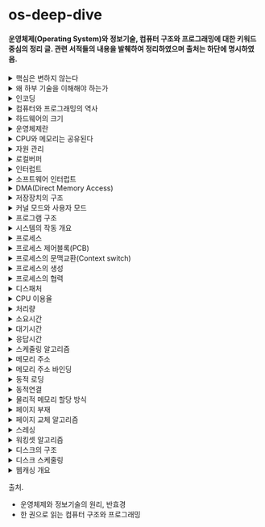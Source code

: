 # os-deep-dive
#### 운영체제(Operating System)와 정보기술, 컴퓨터 구조와 프로그래밍에 대한 키워드 중심의 정리 글. 관련 서적들의 내용을 발췌하여 정리하였으며 출처는 하단에 명시하였음.

<details>
<summary>핵심은 변하지 않는다</summary>

하드웨어는 급속도로 발전하고 소프트웨어도 새로운 버전이 등장하지만 컴퓨터 분야의 기본 원리와 정보기술이 추구하는 핵심 철학은 시대가 흘러도 변하지 않는다.

1937년의 수학자 앨런튜링이 개발한 이록적 컴퓨터가 현대 최첨단 컴퓨터가 풀 수 있는 모든 문제를 풀 수 있다는 사실이 증명되었다.

연역법은 컴퓨터의 이론적 기원이다.
</details>

<details>
<summary>왜 하부 기술을 이해해야 하는가</summary>

자바는 부분적으로는 당시 널리 쓰이던 C 프로그래밍 언어를 본떠 만들어졌다. C에는 메모리 자동 관리가 없었고, 메모리 관리 오류는 당시 프로그래머에게 자주 두통을 일으키게 하는 오류였다. 자바는 언어 설계를 통해 메모리 관련 오류를 없앴다. 자바는 메모리 관리를 프로그래머가 볼 수 없게 감춤으로써 초보자에게 좋은 언어가 되었다.

하지만 좋은 프로그래머와 좋은 프로그램을 탄생시키려면 좋은 프로그래밍 언어 이상의 것이 필요하다. 자바로 인해, 디버깅하기 더 어려운 새로운 버그 종류가 생겨났음이 드러났다.

처음 시작하는 프로그래머들에게는 안전한 프로그래밍 환경이 덜 두려울 테지만, 나중에 만나게 될 실제 세계를 미리 대비할 필요가 있다.

요즘은 더 이상 프로그램을 작성하기 위해 여러 해 동안 연습을 하거나 이론을 배우지 않는다. 그렇다고 해서 이런 식으로 작성된 프로그램이 좋은 프로그램이거나 신뢰할 만한 프로그램인 것은 아니다. 누구나 프로그래머가 되도록 만드는 운동의 목표는 훌륭한 프로그래머를 낳는 게 아니라 질 낮은 프로그래머를 회사에 많이 공급함으로써 프로그래머의 급여 수준을 낮추고 이를 통해 소프트웨어 회사의 이익을 증가시키는 것이다.

하부 기술을 잘 이해하면 무엇이 잘못되고 있는지 알아차리는 능력을 계발할 수 있다. 고수준 도구만 알면 잘못된 질문을 던지기 쉽다. 하부 기술을 이해하면 새로운 도구를 만들어낼 수도 있다.

만약 응용 프로그래머로 일하고 싶다면 시스템 프로그래밍을 배우지 않아도 된다. 하지만 시스템 프로그래밍을 배우지 않는다면 도메인을 벗어나는 문제가 생기면 문제를 직접 해결하려고 파고들기보다는 도움을 줄 수 있는 사람을 찾는 편이 더 낫다.

</details>

<details>
<summary>인코딩</summary>

* ASCII Code : 정보 교환을 위한 미국 표준 코드, 키보드에 있는 모든 기호에 대해 7비트 수 값을 할당 함. 영어를 표현하며, 제어 문자가 포함되어 있다.
* UNI Code : 전 세계의 모든 문자를 다루도록 설계된 표준 문사 전산 처리 방식
* UTF-8(Unicode Transformation Format-8 bit) : ASCII와 Unicode를 호환하는 규격, UTF-8은 모든 아스키 문자를 8비트로 표헌하기 때문에 아스키 데이터를 인코딩 할 때 추가 공간을 필요로 하지 않는다.
* Base64 : 아스키 코드 중 상당수가 제어 문자로 예약되어 있고 제어 문자는 시스템에 따라 처리하는 방식이 달라 전송이 어려워 만들어진 인코딩 방식
* URL 인코딩 : 퍼센트 인코딩이라고도 불리며 % 뒤에 어떤 문자의 16진 표현을 덧붙이는 방식으로 문자를 인코딩
* 색 인코딩 : 16진 트리플렛(hex triplet)을 이용해 인코딩 한다. #ffff00 의 예시.

</details>

<details>
<summary>컴퓨터와 프로그래밍의 역사</summary>

* 이론적 컴퓨터 - 앨런 튜링(1930년대)
* 기계식 컴퓨터
  * 찰스 배비지
  * 1823년 반복적인 연산을 수행하는 미분기계
  * 19세기 해석기관(천공카드로 20자리까지의 연산을 수행하며 입출력, 처리, 저장 장치를 포함)
* 전자식 컴퓨터
  * 1943년 콜로서스(군사용 암호를 해독하기 위한 컴퓨터)
  * 1944년 Mark I(둘레 16미터, 높이 2.5미터지만 현대의 휴대용 전자계산기보다 느림)
  * ENIAC(18,000여 개의 진공관, 무게 30톤, 7분에 한 번씩 오류, 현대의 휴대용 전자계산기 정도)
    * 최초의 현대식 컴퓨터로 인식
* 근대적 컴퓨터
  * 1세대 컴퓨터 : 진공관 기반(1940년대)
  * 2세대 컴퓨터 : 트랜지스터 기반(1950년대)
  * 3세대 컴퓨터 : 집적회로 기반(1960년대)
  * 4세대 컴퓨터 : 고밀도 집적회로 기반(1970년대)

컴퓨터의 사용이 확산됨에 따라 프로그래밍이 필요해졌다. 기계어의 불편함 때문에 어셈블리어(1950년대 후반)가 등장했고, 문제 자체에 더 가까운 언어가 필요하다고 생각되어 고급 언어인 포트란이 생겼다.

1960년대에는 소프트웨어의 규모가 커짐에따라 인간이 이해하기 쉬운 작은 단위들로 나누어 각 단위를 독립적으로 프로그래밍 하는 **구조적 프로그래밍**이 기법이 대두되었다.
이 시기에 운영체제가 개발되었다. 초창기에는 하드웨어 자체를 관리하는 일과 프로그램을 작성하는 일을 사용자가 다 해야했다. 초기에는 컴퓨터 외부에서 미리 예약하는 일괄처리 방식을 사용하다가, 컴퓨터가 자동으로 처리해주도록 하는 방식을 고민한 결과 운영체제가 탄생했다. 은행 업무 전산화를 위해 DBMS가 등장했다.

1970년대 이후 하드웨어의 발전으로 PC가 등장하고, C 언어(1972년)가 개발되었다.

1980년대 이후에는 프로그래밍적으로 고품질 소프트웨어를 개발하는 도구로써의 객체지향 언어가 성공했다.

1990년대  초반부터는 윈도우, 월드와이드웹(WWW), Java가 출연했다.
</details>

<details>
<summary>하드웨어의 크기</summary>

오늘날(책의 시점) 컴퓨터 클록 속도는 4GHz이며, 1초에 40억 가지 계산을 처리할 수 있는데 40억 분의 1초 동안 전자가 이동할 수 있는 거리는 75밀리미터뿐이다. CPU의 한 면이 18밀리미터라고 한다면 40억 분의 1초는 전자가 이 CPU를 고작 두 번 왕복할 수 있는 정도의 시간이다. 따라서 컴퓨터에서 모든 것을 작게 만들면 더 높은 성능을 달성할 수 있음이 분명해보인다.

하지만 물체가 너무 작아지면 서로 간섭하기 아주 쉬워지는데, 현대 컴퓨터 칩 안의 선은 서로 몇 나노미터 떨어져 있기 때문에 높은 판정 기준과 안정성이 필요하다.


</details>

<details>
<summary>운영체제란</summary>

운영체제는 컴퓨터 하드웨어 바로 윗단에 설치되는 소프트웨어를 말한다. 컴퓨터의 전원을 켜면 운영체제는 이와 동시에 실행된다. 소프트웨어는 실행되기 위해 메모리에 프로그램이 올라가있어야 하는데, 운영체제 자체도 하나의 소프트웨어로서 전원과 동시에 메모리에 올라간다. 하지만,
운영체제와 같이 큰 규모의 프로그램이 모두 메모리에 올라가면 낭비가 심하여 항상 필요한 부분만이 메모리에 올라가는데, 상주하는 운영체제의 부분을 **커널** 이라고 하고 이를 좁은 의미의 운영체제라고도 한다.

운영체제는 하드웨어를 위한 역할과 사용자를 위한 역할을 수행한다. 컴퓨터 시스템 내의 자원을 효율적으로 관리하고 사용자가 사용할 수 있는 환경을 제공하는 것이다.
</details>

<details>
<summary>CPU와 메모리는 공유된다</summary>

CPU가 하나라여서 매 순간 하나의 프로그램만 CPU에서 실행되더라도 짧은 시간의 규모로 여러 프로그램들이 CPU에서 번갈아 실행되고 이를 시분할 시스템이라고 부른다.

메모리는 여러 프로그램이 조금씩 메모리 공간을 보유하며 동시에 메모리에 올라갈 수 있다. 이를 다중 프로그래밍 시스템이라고 부른다.
</details>

<details>
<summary>자원 관리</summary>

하드웨어 자원은 CPU와 메모리를 비롯해 주변장치(입출력 장치)들로 구성된다. CPU와 메모리는 전원이 꺼지면 모두 지워지기 때문에 기억해야 하는 부분을 IO Device 중 하나인 보조기억장치에 파일 형태로 저장한다.

CPU는 여러 프로세스가 동시에 수행될 수 있으므로 효율적이고 공평하게, 특정 프로세스가 불이익을 당하지 않도록 관리한다. FCFS, Round Robin, Priority 등의 방법이 있다.

메모리는 CPU가 직접 접근할 수 있는 컴퓨터 내부의 기억장치인데, 메모리의 어느 부분이 어떤 프로그램에 의해 사용되는지 파악해서 유지하는데 필요한 정보를 주소라고 부른다. 고정분할, 가변분할, 가상메모리 방식이 있다. 특히 가상메모리 방식은 가장 널리 사용되는 메모리 관리 기법인데, 물리 메모리 주소와 매핑하여 사용하는 방식을 사용한다.
현재 사용되고 있는 부분만 메모리에 올리고, 나머지는 하드디스크와 같은 보조기억 장치에 저장해두었다가 필요할 때 적재하는데 이때 보조장치의 영역을 **스왑 영역** 이라 한다.
</details>

<details>
<summary>로컬버퍼</summary>

입출력 장치의 컨트롤러는 장치로부터 오고 나가는 데이터를 임시로 저장하기 위한 작은 메모리를 가지고 있는데 이것이 로컬버퍼다. 디스크나 키보드 등에서 데이터를 읽어올 때 로컬버퍼에 데이터가 임시로 저장된 후 메모리에 전달된다. 장치에서 로컬버퍼로 읽어오는 일은 컨트롤러가 담당한다.

**프로그램 실행 중 디스크에서 데이터 읽기 명령 > 디스크 컨트롤러가 물리 영역에서 읽어 로컬버퍼 저장 > 완료 시 컨트롤러가 인터럽트를 발생시켜 보고 > CPU 옆 인터럽트 라인에 신호 발생 > CPU가 먼저 처리**
</details>

<details>
<summary>인터럽트</summary>

A라는 프로그램이 CPU를 할당받고 명령을 수행하는 도중 인터럽트가 발생하면 A는 현재 수행 중인 명령의 위치를 저장하고 운영체제 내부 코드인 인터럽트 처리루틴으로 넘어가서 인터럽트 처리를 하고 다시 돌아와 A의 이전 작업 지점부터 수행을 계속 이어간다. 필요한 복귀 주소는 Stack 영역에 보관한다.

CPU에서 명령이 실행될 때는 CPU 내부의 임시 기억장치인 레지스터에 데이터를 읽거나 쓰는데, 이때 인터럽트로 새로운 명령을 실행하면 기존값이 지워지기 때문에 PCB 자료구조를 둔다. 구체적으로는 실행 중이던 코드의 메모리 주소와 레지스터값, 하드웨어 상태 등을 저장한다. 즉 인터럽트 때문에 CPU를 빼앗긴 위치는 운영체제가 관리하는 프로세스 제어블록(PCB)에 저장된다.

인터럽트 발생 시 해주어야 할 작업을 정의한 프로그램 코드인 인터럽트 코드는 운영체제마다 다르다. 주변 장치들은 장치를 관리하기 위해(그 중 하나로 인터럽트를 발생시키기 위해) 작은 CPU를 가지고 있고 이를 컨트롤러라고 부른다.
컨트롤러가 CPU에게 인터럽트를 알리면 CPU는 현재 수행중인 작업을 저장하고 운영체제 내의 키보드 인터럽트 처리루틴을 찾아간다. 처리루틴은 입력받은 내용을 메모리의 특정 부분에 저장하고 해당 프로그램의 입력을 알리면서 인터럽트를 완료한다.

</details>

<details>
<summary>소프트웨어 인터럽트</summary>

트랩(trap)이라는 용어로 불리는 소프트웨어 인터럽트는 예외상황(Exception)과 시스템 콜(System Call)이 있다. 예외상황은 흔히 프로그래밍 언어에서 Exception 이 터졌을 때 처리를 위해 발생시키는 인터럽트이고, 시스템 콜은 프로그램이 운영체제 내부에 정의된 코드를 실행하고 싶을 때 운영체제에 서비스를 요청하는 방법이다. 예를 들어 개발자가 개발 중 I/O 작업이 필요할 경우 직접 입출력을 수행하는 코드를 작성하는 것이 아니라 존재하는 커널의 코드를 호출하는 것이다.

</details>

<details>
<summary>DMA(Direct Memory Access)</summary>

원칙적으로 메모리는 CPU에 의해서만 접근할 수 있는 장치이지만, 컨트롤러가 CPU에게 인터럽트를 발생시키고, CPU는 컨트롤러의 로컬버퍼와 메모리 사이에서 데이터를 옮기는 일을 하게 된다. 하지만 모든 메모리 접근이 CPU에 의해서만 이루어질 경우
모든 I/O가 CPU의 업무를 방해하므로 효율이 떨어진다. 이를 위해 CPU 이외에 메모리 접근이 가능한 장치를 하나 더 두는데 이를 DMA 라고 한다.

DMA를 사용하면 로컬버퍼에서 메모리로 읽어오는 작업을 CPU가 담당하는 것이 아니라 DMA가 대행함으로써 CPU의 비효율을 줄인다. DMA는 바이트 단위가 아니라 블록이라는 큰 단위로 정보를 메모리로 읽어온 후 CPU에게 인터럽트를 발생시켜 해당 작업의 완료를 알린다.

</details>

<details>
<summary>저장장치의 구조</summary>

컴퓨터 시스템을 구성하는 저장장치는 휘발성인 주기억장치 메모리(RAM), 비휘발성인 보조기억장치가 있다.

보조기억장치는 파일 시스템과 스왑 영역을 위해 활용된다.메모리는 크기가 한정되고 비싸서 쉽게 부족한데, 당장 필요한 부분만 메모리에 올리고 그렇지 않은 부분은 디스크의 스왑 영역에 내려놓는다. 이를 스왑 아웃(swap out) 시킨다고 말하며, 다시 필요할 때 메모리 영역으로 올린다.

</details>

<details>
<summary>커널 모드와 사용자 모드</summary>

커널모드는 운영체제가 CPU의 제어권을 가지고 운영체제 코드를 실행하는 모드로, 모든 종류의 명령을 다 실행할 수 있다.

사용자모드는 일반 사용자 프로그램을 실행하며 제한적인 명령만을 수행한다.

컴퓨터 시스템은 CPU 내부에 모드비트(mode bit)를 두어 프로그램을 감시하는데, 모드비트가 0이면 커널모드로, 1이면 사용자모드로 명령을 수행한다. CPU는 보안과 관련된 명령을 수행하기 전에 항상 모드비트 값을 조사한다. 예를 들어 인터럽트/시스템 콜/예외상항이 발생할 때 모드비트는 자동으로 0으로 세팅되어 운영체제는 서비스에 필요한 모든 종류의 명령을 수행할 수 있게 되고, 작업이 끝나면 모드비트를 다시 1로 만들어 사용자 프로그램에게 CPU를 넘겨준다.

</details>

<details>
<summary>프로그램 구조</summary>

컴퓨터 프로그램은 언어와 상관 없이 함수들로 구성된다. 하나의 함수가 수행되는 중에 다른 함수를 호출하고, 호출된 함수의 수행이 끝나면 다시 원래 위치로 돌아간다.

프로그램이 CPU에서 명령을 수행하려면 해당 명령은 담은 프로그램의 주소 영역이 메모리에 올라가 있어야 한다. 주소 영역은 Code, Data, Stack 영역으로 구분된다.

Code 영역은 작성한 프로그램 함수들의 코드가 CPU에서 수행할 수 있는 기계어 명령 형태로 변환되어 저장되어있는 부분이다.

Data 영역은 전역 변수 등 프로그램이 사용하는 데이터를 저장하는 부분이다.

Stack 영역은 함수가 호출될 때 호출된 함수의 수행을 마치고 복귀할 주소 및 데이터를 임시로 저장하는 데 사용되는 공간이다. 프로그램은 메인함수에서 시작해 다른 함수를 호출하면 CPU가 메인함수의 코드를 수행하다가 다른 함수의 코드로 수행위치를 옮기는데, 이때 돌아와야 하는 지점을 Stack 영역에 저장한다.
</details>

<details>
<summary>시스템의 작동 개요</summary>

CPU는 인간의 뇌처럼 스스로 생각하고 판단할 수 없다. CPU는 빠른 속도로 처리하는 계산 능력을 가지고, 매 시점 메모리의 특정 주소에 존재하는 명령을 하나씩 읽어와 그대로 실행한다.

이때 CPU가 수행해야 할 메모리 주소를 담고 있는 레지스터를 프로그램 카운터라고 부른다. CPU는 매번 프로그램 카운터가 가리키는 메모리 위치의 명령을 처리하는 것이다.

일반적으로 조건문, 반복문, 함수호출 등에 의한 주소 이동이 없는 이상 프로그램 카운터는 항상 바로 다음 명령을 가리키게 되어 코드의 순차적인 수행이 일워진다.

프로세스의 주소 공간은 위처럼 코드, 데이터, 스택 영역으로 구성되는데 각각의 프로그램마다 이러한 주소 공간을 별도로 가지고 또한 프로그램마다 독자적으로 존재하는 이러한 주소 공간을 가상 메모리 또는 논리적 메모리라고 부른다. 이는 실제 물리적 메모리의 주소와 독립적으로 각 프로그램이 독자적인 주소 공간을 가지기 때문이다.
</details>

<details>
<summary>프로세스</summary>

프로세스란 실행 중인 프로그램을 뜻한다. 프로그램이 메모리에 올라가서 실행되기 시작하면 생명력을 갖는 프로세스가 된다.

프로세스의 상태는 실행, 준비, 봉쇄의 세 가지로 구분할 수 있다. 실행 상태는 프로세스가 CPU를 보유하고 기계어 명령을 실행하고 있는 상태이고, 준비 상태는 프로세스가 CPU만 보유하면 당장 명령을 실행할 수 있지만 CPU를 할당받지 못한 상태, 봉쇄 상태는 CPU를 할당받더라도 당장 명령을 실행할 수 없는 상태이다. 이 밖에도 시작(프로세스가 시작되어 각종 자료구조를 생성했지만 메모리 획득을 승인 받지 못한) 상태나 완료(프로세스가 종료되었으나 프로세스와 관련된 자료구조를 완전히 정리하지 못한) 상태가 있다.

실행 상태에서 CPU의 제어권을 갖고 있던 프로세스가 실행되는 중 타이머 인터럽트가 발생되면 CPU의 제어권은 운영체제로 이양되고, 수행 중이던 프로세스의 문맥을 저장하고 준비 상태에 있는 프로세스 중에서 새롭게 CPU의 제여권을 부여할 프로세스를 선택하며 기존의 프로세스는 준비 상태로 변하는데, 원래 프로세스의 문맥을 저장하고 새로운 프로세스의 문맥을 세팅하는 과정을 문맥 교환(Context switch)이라고 한다.
</details>

<details>
<summary>프로세스 제어블록(PCB)</summary>

프로세스 제어블록은 운영체제가 시스템 내의 프로세스들을 관리하기 위해 프로세스마다 유지하는 정보들을 담는 커널 내의 자료구조를 뜻한다. PCB는 아래와 같은 요소들로 구성된다.

* 프로세스의 상태 : CPU를 할당해도 되는지 결정하기 위해
* 프로그램 카운터의 값 : 다음에 수행할 명령의 위치를 찾기 위해
* CPU 레지스터의 값 : CPU 연산을 위해 현 시점에 어떤 값을 저장하고 있는지
* CPU 스케줄링 정보, 메모리 관리 정보 : CPU 스케줄링과 메모리 할당을 위해
* 자원 사용 정보 : 사용자에게 자원 사용 요금을 계산해 청구하기 위해
* 입출력 상태 정보 : 프로세스가 오픈한 파일 정보 등의 I/O 상태 정보

</details>

<details>
<summary>프로세스의 문맥교환(Context switch)</summary>

프로세스는 시분할 시스템에서 교체가 빈번하기 때문에 문맥을 가지는데, 주소 공간, 레지스터의 값, 시스템 콜 등을 통해 커널에서 수행한 일의 상태, 커널이 관리하는 각종 정보, PCB와 커널 스택 등이 문맥의 요소가 된다.

문맥교환이란 하나의 사용자 프로세스로부터 다른 사용자 프로세스로 CPU의 제어권이 이양되는 과정을 말한다. 프로세스가 바뀔 때, 기존의 프로세스의 문맥은 자신의 PCB에 저장하고, 새롭게 CPU를 할당받을 프로세스는 자신의 문맥을 PCB로부터 실제 하드웨어로 복원시킨다.

하지만 모든 인터럽트나 시스템 콜 발생 시에 문맥교환이 일어나지는 않는다. 문맥교환에는 많은 오버헤드가 따르기 때문에 모드 변경을 하는 방식으로 우회한다. 타이머 인터럽트나 I/O 시스템 콜로 인한 봉쇄 상태에서는 문맥교환이 일어난다.

</details>

<details>
<summary>프로세스의 생성</summary>

운영체제가 프로세스 전부를 생성하지는 않는다. 최초의 프로세스는 운영체제가 직접 생성하지만, 그다음부터는 이미 존재하는 프로세스가 다른 프로세스를 복제 생성한다. 이를 부모 프로세스/자식 프로세스로 구분한다. 자식 프로세스를 생성하면 부모 프로세스와는 별도의 주소 공간을 가지며, 처음에는 부모 프로세스의 주소 공간 내용을 그대로 복사해서 생성하는데, 자식 프로세스가 다른 프로그램을 수행하기 위해서는 생성된 주소 공간 위에 새로운 프로그램의 주소 공간을 덮어씌워 실행한다.

유닉스에서는 fork() 시스템 콜을 통해 새로운 프로세스를 복제 생성할 수 있는데, 이때 프로세스 ID를 제외한 모든 정보를 그대로 복사한다. fork()로 생성된 자식 프로세스는 exec() 시스템 콜을 통해 새로운 프로그램을 주소 공간을 덮어씌운다. 프로세스는 자식이 먼저 모두 종료되는데, 모든 프로세스의 종료 코드에는 exit()라는 시스템 콜이 존재한다. 명시적으로 호출하지 않아도 컴파일러가 자동으로 삽입한다.

프로세스가 fork() 시스템 콜을 하면, CPU의 제어권이 커널로 넘어가고 커널은 fork()를 호출한 프로세스를 복제(같은 문맥을 가진)해 자식 프로세스를 생성한다. 따라서 자식 프로세스는 부모 프로세스의 처음부터 수행을 다시 시작하는 게 아니라 부모 프로세스가 현재 수행한 시점(**프로그램 카운터 지점**)부터 수행한다. fork() 함수의 결과값으로 원본은 양수를 가지고 복제본에게는 0을 준다. 하지만, 자식 프로세스는 결국 부모와 모두 동일한 코드의 내용을 가질 수밖에 없으므로 이때 exec() 시스템 콜을 사용한다. exec()는 자식의 주소 공간을 완전히 새로운 프로그램으로 덮어 씌우고 첫 부분부터 다시 시작하도록 하는 시스템 콜이다. 만약 동기화가 필요한 경우는 wait() 시스템 콜을 통해 자식 프로세스가 종료될 때까지 부모 프로세스를 봉쇄 상태에 머무르게 할 수 있다.

프로세스의 생성과 관련된 fork(), exec(), exit() 등은 사용자 프로세스가 직접 수행할 수 없는 특권명령이므로 시스템 콜을 통해서만 수행 가능하다.

</details>

<details>
<summary>프로세스의 협력</summary>

프로세스는 각자 자신만의 독립적인 주소 공간을 가지고 수행되므로 원칙적으로 서로 영향을 미칠 수 없다. 하지만 협력이 필요한 경우가 있는데, 그럴 때는 운영체제가 제공하는 IPC(Inter-Process Communication) 매커니즘을 사용한다. IPC란 하나의 컴퓨터 안에서 실행 중인 서로 다른 프로세스 간에 발생하는 통신이다. IPC에서는 의사소통과 동기화를 보장해야 한다.

IPC의 대표적인 방법으로는 메세지 전달 방식과 공유메모리 방식이 있다. 메세지 전달 방식은 프로세스 간에 공유 데이터를 사용하지 않고 커널에 의해 send(message)와 receive(message)라는 두 가지 연산을 통해 수행된다. 공유메모리 방식에서는 프로세스들이 주소 공간 일부를 공유한다. 운영체제의 공유메모리를 사용하는 시스템 콜을 통해 서로 다른 프로세스들이 그들의 주소 공간 중 일부를 공유할 수 있다.

</details>

<details>
<summary>디스패처</summary>

새롭게 선택된 프로세스가 CPU를 할당받고 작업을 수행할 수 있또록 환경설정을 하는 운영체제의 코드를 디스패처라고 부른다. 디스패처는 현재 수행 중이던 프로세스의 문맥을 그 프로세스의 PCB에 저장하고 새롭게 선택된 프로세스의 문맥을 PCB로부터 복원한 후 그 프로세스에게 CPU를 넘기는 과정을 수행한다. 디스패처가 하나의 프로세스를 정지시키고 다른 프로세스에게 CPU를 전달하기까지 걸리는 시간을 디스패치 지연시간이라고 하며, 대부분은 문맥교환 오버헤드에 해당된다.

</details>

<details>
<summary>CPU 이용율</summary>

CPU 이용율은 전체 시간 중에서 CPU가 일을 한 시간의 비율을 말한다. CPU는 대부분의 시스템에 하나만 존재하는 고비용의 자원이므로 CPU 이용율은 시스템 전체의 성능과 밀접하게 관련되며, 일을 하지 않고 휴면(idle) 상태에 머무르는 시간을 최대한 줄이는 것이 스케줄링의 중요한 목표가 된다.

</details>

<details>
<summary>처리량</summary>

처리량은 주어진 시간 동안 준비 큐에서 기다리고 있는 프로세스 중 몇 개를 끝마쳤는지(CPU 버스트를 완료한 프로세스의 개수)를 나타낸다.

</details>

<details>
<summary>소요시간</summary>

소요시간은 프로세스가 CPU를 요청한 시점부터 자신이 원하는 만큼 CPU를 다 쓰고 CPU 버스트가 끝날 때까지 걸린 시간, 즉 기다린 시간과 실제로 CPU를 사용한 시간의 합을 뜻한다.

</details>

<details>
<summary>대기시간</summary>

대기시간은 CPU 버스트 기간 중 프로세스가 준비 큐에서 CPU를 얻기 위해 기다린 시간의 합을 뜻한다.

</details>

<details>
<summary>응답시간</summary>

응답시간은 프로세스가 준비 큐에 들어온 후 첫 번째 CPU를 획득하기까지 기다린 시간을 뜻한다. 이는 사용자 입장에서 가장 중요한 성능 척도이다.

</details>

<details>
<summary>스케줄링 알고리즘</summary>

* 선입선출(First-Come First-Served) 방식은 프로세스가 준비 큐에 도착한 시간 순서대로 CPU를 할당하는 방식이다. 평균 대기시간이 길어지고 대기시간과 이용률도 동반 하락한다.
* 최단작업 우선(Shortest-Job First) 방식은 CPU 버스트가 가장 짧은 프로세스에게 제일 먼저 CPU를 할당하는 방식이다. 평균 대기시간을 가장 짧게 한다. 하지만 CPU 버스트가 긴 프로세스는 준비 큐에서 무한정 기다려야하는 문제가 발생한다.
* 우선순위(Priority) 방식은 준비 큐에서 기다리는 프로세스들 중 우선순위가 가장 높은 프로세스에게 먼저 CPU를 할당하는 방식이다. 기아 현상(무한 대기)을 방지하기 위해 노화(기다리는 시간 > 우선순위 높이기) 기법을 사용할 수 있따.
* 라운드 로빈(Round Robin)은 각 프로세스가 CPU를 연속적으로 사용할 수 있는 시간을 특정 시간을 제한하는 방식이다. 할당시간이 너무 짧으면 문맥교환의 오버헤드가 커진다. CPU 버스트 시간이 균일한 경우는 FCFS가, 그렇지 않은(오히려 그렇지 않은 경우가 제너럴하다) 경우에는 라운드 로빈 방식이 효율적이다.
* 멀티레벨 큐(Multi-level Queue) 방식은 준비 큐를 여러 개로 분할해 여러 줄로 관리하는 방식이다. 빠른 응답이 필요한 대화형 작업 큐에는 라운드 로빈을, 계산 위주의 작업을 위한 큐에는 FCFS 방식을 사용한다.
* 멀티레벨 피드백 큐(Multilevel Feedback Queue) 방식은 멀티레벨 큐와 비슷하지만 프로세스가 하나의 큐에서 다른 큐로 이동 가능하다는 점에서 다르다.
* 다중처리기(Multi-processor) 방식은 CPU가 여러 개인 시스템에서 사용하는 방식이다.프로세스를 준비 큐에 한 줄로 세워서 각 CPU가 알아서 다음 프로세스를 꺼내어가도록 하거나, 각 CPU 별로 여러 줄로 세울 수 있다.
* 실시간(Realtime) 환경에서의 스케줄링은 데드라인의 개념이 존재한다. 먼저 온 요청을 처리하기보다는 데드라인이 얼마 남지 않은 요청을 먼저 처리하는 EDF(Earlist Deadline First) 방식을 사용한다.

</details>

<details>
<summary>메모리 주소</summary>

메모리는 주소를 통해 접근하는 저장장치이다. 컴퓨터는 이진수를 사용하므로 메모리 주소 또한 이진수로 매겨지게 되는데, 흔히 사용하는 컨퓨터 시스템은 32비트 혹은 64비트의 주소 체계를 사용하고 있다. 32비트의 주소 체계를 사용할 경우 2의 32승의 서로 다른 메모리 위치를 구분할 수 있다.
컴퓨터는 byte 단위로 메모리 주소를 부여하기 때문에 32비트 주소 체계를 사용하면 2의 32승 바이트만큼의 메모리 공간에 서로 다른 주소를 할당할 수 있다. 하지만 컴퓨터상의 주소는 효율적인 운영을 위해 연속된 일련의 영역을 행정구역처럼 묶어서 사용하는데, 보통 4KB(2의 12승 byte)단위로 묶어서 페이지라는 하나의 구역을 만든다.

프로그램이 실행을 위해 메모리에 적재되면 독자적인 주소 공간이 생성되는데 이를 **논리적 주소** 혹은 가상 주소라고 부른다.CPU는 프로세스마다 독립적으로 갖는 논리적 주소에 근거해 명령을 실행한다. **물리적 주소**는 물리적 메모리에 실제로 올라가는 위치를 말하는데, 보통 물리적 메모리의 낮은 주소 영역에는 운영체제가 올라가고 높은 주소 영역에 사용자 프로세스들이 올라간다.
</details>

<details>
<summary>메모리 주소 바인딩</summary>

프로세스의 논리적 주소를 물리적 메모리 주소로 연결시켜주는 작업을 주소 바인딩이라고 하고, 물리적 메모리의 주소가 결정되는 시기에 따라 세 가지로 분류한다.

* 컴파일 타임 바인딩 : 컴파일 타임에 절대주소로 적재하는 방식이며 물리적 메모리의 위치를 변경하고 싶으면 컴파일을 다시 해야 한다.
* 로드 타임 바인딩 : 프로그램의 실행이 시작될 때 물리적 메모리 주소가 결정되는 방식이며 로더(loader - 사용자 프로그램을 메모리에 적재시키는 프로그램)의 책임하에 물리적 메모리 주소가 부여되며 프로그램이 종료될 때까지 물리적 메모리상의 위치가 고정된다.
* 실행시간 바인딩 : 주소 매핑 테이블을 통해 바인딩을 점검하며 MMU(Memory Management Unit)이라는 하드웨어적인 자원이 뒷받침되어야 한다.

</details>

<details>
<summary>동적 로딩</summary>

동적로딩은 여러 프로그램이 동시에 메모리에 올라가서 수행되는 다줄 프로그래밍 환경에서 메모리 사용의 효율성을 높이기 위해 사용하는 기법 중 하나이다. 동적로딩에서는 프로세스가 시작될 때 그 프로세스의 주소 공간 전체를 메모리에 다 올려놓는 것이 아니라 메모리를 좀 더 효율적으로 사용하기 위해 해당 부분이 불릴 때 그 부분만을 메모리에 적재하는 방식을 사용한다.

동적로딩 기법은 운영체제의 특별한 지원 없이 프로그램 자체에서 구현이 가능하며 운영체제가 라이브러리를 통해 지원할 수도 있다.

</details>

<details>
<summary>동적연결</summary>

연결(linking)이란 프로그래머가 작성한 소스 코드를 컴파일하여 생성된 목적 파일(object file)과 이미 컴파일된 라이브러리 파일들을 묶어 하나의 실행파일을 생성하는 과정을 말한다.

동적 연결은 컴파일을 통해 생성된 목적 파일과 라이브러리 파일 사이의 연결을 프로그램의 실행 시점까지 지연시키는 기법이다. 정적연결에서는 프로그래머가 작성한 코드와 라이브러리 코드가 모두 합쳐져서 실행파일이 생성된다.

동적연결을 가능하게 하기 위해 실행파일의 라이브러리 호출 부분에 해당 라이브러리 위치를 찾기 위한 스텁 코드를 둔다. 라이브러리 호출 시 스텁을 통해 해당 라이브러리가 메모리에 이미 존재하는지 살펴보고 그럴 경우 그 주소의 메모리 위치에서 직접 참조하며 그렇지 않을 경우 디스크에서 동적 라이브러리 파일을 찾아 메모리로 적재한 후 수행한다. 다수의 프로그램이 공통으로 사용하는 라이브러리를 메모리에 한 번만 적재하므로 메모리 사용의 효율성을 높일 수 있고, 운영체제의 지원을 필요로 한다.

</details>

<details>
<summary>물리적 메모리 할당 방식</summary>

* 연속할당 : 물리적 메모리를 다수의 분할로 나누어 하나의 분할에 하나의 프로세스를 적재
  * 고정분할
  * 가변분할
    * 동적 메모리 할당 문제 -> First-fit, Best-fit, Worst-fit
* 불연속할당 : 하나의 프로세스를 물리적 메모리의 여러 영역에 분산해 적재
  * 페이징
  * 세그먼테이션
  * 페이지드 세그먼테이션

</details>

<details>
<summary>페이지 부재</summary>

가상메모리 기법에서는 일부 페이지만 메모리에 올라와 있고 나머지는 디스크의 스왑 영역에 존재한다. 이 시스템에서 특정 프로세스의 페이지 중 어떤 페이지가 메모리에 존재하고, 존재하지 않는지 구별하기 위해 유효-무효 비트를 두어 각 페이지에 메모리에 존재하는지 표시한다. 이때, CPU가 참조하려는 페이지가 현재 메모리에 올라와 있지 않아 유효-무효 비트가 무효로 세팅되어 있는 경우를 **페이지 부재(page fault)라고 한다.

CPU가 무효 페이지에 접근하면 주소 변환을 담당하는 MMU가 페이지 부재 트랩을 발생시키면서 CPU의 제어권이 커널모드로 전환되고, 운영체제의 페이지 부재 처리 루틴이 호출되어 부재를 처리한다.

페이지 부재가 발생하면 요청된 페이지를 디스크로부터 메모리로 읽어오는 막대한 오버헤드가 발생한다.

</details>

<details>
<summary>페이지 교체 알고리즘</summary>

* 최적 페이지 교체 : 어떠한 순서로 참조될지 미리 알고 있다는 전제하의 최적 알고리즘이므로 다른 알고리즘의 성능에 대한 상한선을 제공한다.
* 선입선출(FIFO)
* LRU(Least Recently Used) : 가장 오래전에 참조가 일어난 페이지를 쫓아낸다.
* LFU(Least Frequency Used) : 과거에 참조가 가장 적었던 페이지를 쫓아낸다.
* 클럭(Not Used Recently) : 가장 오랫동안 참조되지 않은 페이지를 교체한다. 대부분의 시스템에서 채택한다.

</details>

<details>
<summary>스레싱</summary>

프로세스가 원활하게 수행되기 위해서는 일정 수준 이상의 페이지 프레임을 할당받아야 하는데, 최소한의 페이지 프레임을 할당받지 못할 경우 성능상의 심각한 문제가 발생할 수 있다. 집중적으로 참조되는 페이지들의 집합을 메모리에 한꺼번에 적재하지 못하면 페이지 부재율이 크게 상승해 CPU 이용률이 급격히 떨어지는데, 이를 스레싱(thrashing)이라 한다.

CPU의 이용률이 낮을 경우 준비 큐가 비는 경우가 발생한다는 뜻인데, 이 경우 CPU는 메모리에 올라가는 프로세스의 수를 늘린다. 즉, MPD(Multi-Programming Degree)가 높아 지는데 MPD가 과도하게 높아지면 각 프로세스에게 할당되는 메모리의 양이 지나치게 감소한다. 그렇게 되면 각 프로세스는 그들이 원할하게 수행하기 위해 필요한 최소한의 페이지 프레임도 할당받지 못하는 상태가 되어 페이지 부재가 빈번하게 발생한다. 페이지 부재가 발생하면 디스크 I/O 작업을 수반하므로 문맥교환을 통해 다른 프로세스에게 CPU가 이양되는데, 이때 다른 프로세스 역시 할당받은 메모리 양이 지나치게 적으면 페이지 부재가 발생할 수밖에 없다. 이 과정이 반복되고
준비 큐에 있는 모든 프로세스가 다 페이지 부재를 발생시키면, CPU 이용률이 급격하게 떨어진다. 이 과정이 반복되는 상황을 스레싱이라고 한다.

</details>

<details>
<summary>워킹셋 알고리즘</summary>

프로세스는 일정 시간 동안 특정 주소 영역을 집중적으로 참조하는 경향이 있는데, 이렇게 집중적으로 참조되는 페이즈들의 집합을 지역성 집합이라고 한다. 워킹셋 알고리즘은 이러한 지역성 집합이 메모리에 동시에 올라갈 수 있도록 보장하는 메모리 관리 알고리즘을 뜻한다.

워킹셋 알고리즘에서는 프로세스가 일정 시간 동안 원활히 수행되기 위해 한꺼번에 메모리에 올라와 있어야 하는 페이지들의 집합을 워킹 셋이라고 정의하고, 프로세스의 워킹셋을 구성하는 페이지들이 한꺼번에 메모리에 올라갈 수 있는 경우에만 그 프로세스에게 메모리를 할당한다. 구체적으로는 메모리에 올라와 있는 프로세스들의 워킹셋 크기의 합이 프레임의 수보다 클 경우 일부 프로세스를 스왑 아웃시켜서 남은 프로세스의
워킹셋이 메모리에 모두 올라가는 것을 보장하여 MPD를 줄인다. 반면 프로세스들의 워킹셋을 모두 할당한 후에도 프레임이 남을 경우 스왑 아웃되었던 프로세스를 다시 메모리에 올려서 워킹셋을 할당함으로써 MPD를 증가시킨다. 이러한 방식으로 워킹셋 알고리즘은 CPU 이용률을 높게 유지하면서 MPD를 적절히 조절해 스레싱을 방지한다.

</details>

<details>
<summary>디스크의 구조</summary>

디스크 외부에서는 디스크를 일정한 크기의 저장공간들로 이루어진 1차원 배열로 취급하게 되는데, 이 일정한 크기의 공간을 논리블록이라고 하며 디스크에 데이터가 저장될 때는 논리블록 단위로 저장되고 내부 및 외부 입출력 시에도 동일하다.

논리블록에 저장된 데이터를 접근하기 위해서는 배열에 접근하는 것처럼 해당 블록의 인덱스 번호를 디스크에 전잘해야 한다. 디스크 컨트롤러는 해당 논리블록이 저장된 물리적 위치를 찾아 요청된 데이터에 대한 입출력 작업을 수행하게 되고, 논리블록이 저장되는 디스크 내의 물리적인 위치를 **섹터**라고 부른다.

디스크의 물리적인 구조는 마그네틱의 원판으로 구성된다. 하나의 디스크 내에 원판의 수는 1개 이상이다. 각 원판은 트랙으로 구성되고, 트랙은 섹터로 나뉜다. 여러 개의 원판에서 상대적 위치가 동일한 트랙들의 집합을 실린더라 부른다.

</details>

<details>
<summary>디스크 스케줄링</summary>

디스크 스케줄링의 가장 중요한 목표는 디스크 헤드의 이동거리를 줄이는 것이다. 

* FCFS(First-Come, First-Served)
* SSTF(Shortest Seek Time First) : 현재의 헤드 위치로부터 가까운 곳에서 지속적인 요청이 들어올 경우 헤드 위치에서 멀리 떨어진 곳의 요청은 무한히 기다려야 함
* SCAN : 헤드가 디스크 원판의 안쪽 끝과 바깥쪽 끝을 오가며 그 경로에 존재하는 모든 요청을 처리하는 방식 : 가운데 위치가 기다리는 시간이 짧다.
* C-SCAN : SCAN과 달리 헤드가 한쪽 끝에 도달하고 방향을 바꾼 후에는 출발점으로 다시 이동만 해서 SCAN보다 이동 거리는 길지만 좀 더 균일한 탐색시간을 제공한다.
* LOOK : 헤드가 한쪽 방향으로 이동하다가 그 방향에 더 이상 대기 중인 요청이 없으면 즉시 반대로 바꾸는 스케줄링 방식

</details>

<details>
<summary>웹캐싱 개요</summary>

캐싱 기법은 저장장치 계층 간의 속도 차이를 완충시키기 위해 다방면의 분야에서 널리 연구되었다. 1990년대 중반부터는 웹의 보편화와 CDN 서비스의 활성화로, 원격지의 객체를 캐싱하는 기법의 중요성이 커지고 있다. 특히 웹의 인기가 높아감에 따라 네트워크의 병목현상과 그로 인한 웹서비스의 지연시간 문제 등이 점점 심각해져 웹캐싱 기법에 대한 연구가 활발하다.

웹캐싱이란 웹 사용자에 의해 빈번히 요청되는 데이터를 사용자와 지리적으로 가까운 웹캐시 서버에 보관해 빠른 서비스를 가능하게 하는 기법을 말한다. 이때 웹캐싱만을 전담하는 프락시서버는 통상적으로 일개 그룹의 웹 사용자에 대한 서비스 지연시간을 줄이기 위해 사용되며, 네트워크의 대역폭 절약과 함께 웹서버의 부하를 줄이는 역할도 담당한다.

웹서버 쪽에는 역방향 프락시 캐시가 사용되는데, 이는 일개 그룹에 속한 웹서버의 객체들을 캐싱하여 서버의 부하를 직접적으로 줄이는 역할을 한다.

캐시에 보관된 웹 객체는 근원지 서버에서 변경될 수 있으므로 캐싱 시스템은 통상적으로 일관성 유지 기법을 필요로 한다. 일관성 유지 기법은 사용자가 요청한 웹 객체가 캐싱되어 있는 경우 이 객체가 근원지 서버에 있는 개체와 동일한지를 확인해서 사용자에게 최신의 정보를 전달하기 위해 필요하다.

웹캐시의 교체 알고리즘은 근원지 서버의 위치 및 특성에 따라 객체를 캐시로 읽어오는 비용이 다르고, 하나의 URL에 대응하는 파일 단위로 캐싱이 이루어지기 때문에 캐싱 단위 크기가 균일하지 않는 이질성을 고려해야 한다.

</details>

출처. 
* 운영체제와 정보기술의 원리, 반효경
* 한 권으로 읽는 컴퓨터 구조와 프로그래밍